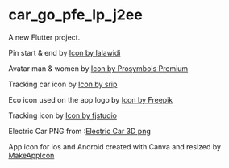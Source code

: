 # car_go_pfe_lp_j2ee

A new Flutter project.

Pin start & end by <a href="https://www.freepik.com/icon/location_11269426">Icon by lalawidi</a>

Avatar man & women by <a href="https://www.freepik.com/icon/man_6997676#fromView=search&page=1&position=36&uuid=0022256f-e7c3-4755-858e-86d9fc6ad9a3">Icon by Prosymbols Premium</a>

Tracking car icon by <a href="https://www.freepik.com/icon/car_3357278#fromView=search&page=1&position=77&uuid=ff7f5141-844f-4aad-950e-c49fa4992fa0">Icon by srip</a>

Eco icon used on the app logo by <a href="https://www.freepik.com/icon/eco-friendly_4411360#fromView=search&page=1&position=5&uuid=39414dbf-8322-4d50-b1dc-bf85bf57c583">Icon by Freepik</a>

Tracking icon by <a href="https://www.freepik.com/icon/car-parking_2316854#fromView=resource_detail&position=22">Icon by fjstudio</a>

Electric Car PNG from :<a href="https://qwestore.com/Electric-Car-3D-Rendering-White-Tesla-Car-PNG-in-4983">Electric Car 3D png</a>

App icon for ios and Android created with Canva and resized by <a href="https://makeappicon.com">MakeAppIcon</a>

